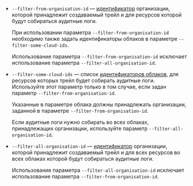 
* `--filter-from-organisation-id` — [идентификатор](../../organization/operations/organization-get-id.md) организации, которой принадлежит создаваемый трейл и для ресурсов которой будут собираться аудитные логи.

    При использовании параметра `--filter-from-organisation-id` необходимо также задать идентификаторы облаков в параметре `--filter-some-cloud-ids`.

    Использование параметра `--filter-from-organisation-id` исключает использование параметра `--filter-all-organisation-id`.

* `--filter-some-cloud-ids` — список [идентификаторов облаков](../../resource-manager/operations/cloud/get-id.md), для ресурсов которых трейл будет собирать аудитные логи. Используйте этот параметр только в том случае, если задан параметр `--filter-from-organisation-id`.

    Указанные в параметре облака должны принадлежать организации, заданной в параметре `--filter-from-organisation-id`.

    Если аудитные логи нужно собирать во всех облаках, принадлежащих организации, используйте параметр `--filter-all-organisation-id`.

* `--filter-all-organisation-id` — [идентификатор](../../organization/operations/organization-get-id.md) организации, которой принадлежит создаваемый трейл и для всех ресурсов во всех облаках которой будут собираться аудитные логи.

    Использование параметра `--filter-all-organisation-id` исключает использование параметра `--filter-from-organisation-id`.